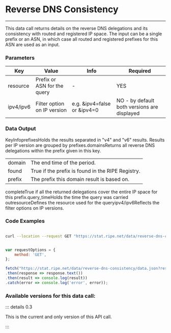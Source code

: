 # Reverse DNS Consistency
-----------------------

This data call returns details on the reverse DNS delegations and its consistency with routed and registered IP space. The input can be a single prefix or an ASN, in which case all routed and registered prefixes for this ASN are used as an input.  

<RestRepl :baseUrl="`/data/`+$page.relativePath.split('/')[1].split('.md')[0]+`/data.json`" method="GET" :searchParams="{ resource:'193.0.0.0/21'}"/>

### Parameters

| Key | Value | Info | Required |
| --- | --- | --- | --- |
| resource | Prefix or ASN for the query | -   | YES |
| ipv4/ipv6 | Filter option on IP version | e.g. &ipv4=false or &ipv4=0 | NO - by default both versions are displayed |

### Data Output

KeyInfoprefixesHolds the results separated in "v4" and "v6" results. Results per IP version are grouped by prefixes.domainsReturns all reverse DNS delegations within the prefix given in this key.

|     |     |
| --- | --- |
| domain | The end time of the period. |
| found | True if the prefix is found in the RIPE Registry. |
| prefix | The prefix this domain result is based on. |

completeTrue if all the returned delegations cover the entire IP space for this prefix.query_timeHolds the time the query was carried outresourceDefines the resource used for the queryipv4/ipv6Reflects the filter options on IP versions.

### Code Examples
<CodeGroup>
<CodeGroupItem title="cURL">

```bash

curl --location --request GET "https://stat.ripe.net/data/reverse-dns-consistency/data.json?resource=193.0.0.0/21"


```

</CodeGroupItem>

<CodeGroupItem title="JS">

```js

var requestOptions = {
	method: 'GET',
};

fetch("https://stat.ripe.net/data/reverse-dns-consistency/data.json?resource=193.0.0.0/21", requestOptions)
.then(response => response.text())
.then(result => console.log(result))
.catch(error => console.log('error', error));


```

</CodeGroupItem>
</CodeGroup>

### Available versions for this data call:

::: details 0.3

This is the current and only version of this API call.

:::